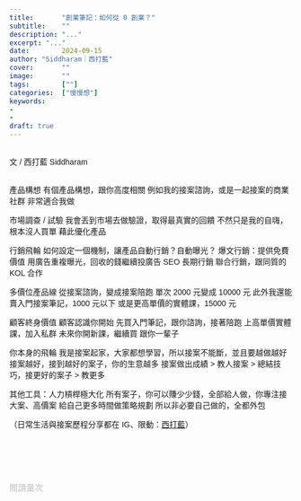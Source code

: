 ```yaml
---
title:       "創業筆記：如何從 0 創業？"
subtitle:    ""
description: "..."
excerpt: "..."
date:        2024-09-15
author: "Siddharam｜西打藍"
cover:       ""
image:       ""
tags:        [""]
categories:  ["慢慢想"]
keywords:
- 
- 
draft: true
---
```


<article style="font-family: 'Noto Sans TC', '微軟正黑體', sans-serif; font-weight: 300;">

<br>文 / 西打藍 Siddharam<br><br>

產品構想
有個產品構想，跟你高度相關
例如我的接案諮詢，或是一起接案的商業社群
非常適合我做

市場調查 / 試驗
我會丟到市場去做驗證，取得最真實的回饋
不然只是我的自嗨，根本沒人買單
藉此優化產品

行銷飛輪
如何設定一個機制，讓產品自動行銷？自動曝光？
爆文行銷：提供免費價值
用廣告重複曝光，回收的錢繼續投廣告
SEO 長期行銷
聯合行銷，跟同質的 KOL 合作

多價位產品線
從接案諮詢，變成接案陪跑
單次 2000 元變成 10000 元
此外我還能賣入門接案筆記，1000 元以下
或是更高單價的實體課，15000 元

顧客終身價值
顧客認識你開始
先買入門筆記，跟你諮詢，接著陪跑
上高單價實體課，加入私群
未來你開新課，繼續買
跟你一輩子

你本身的飛輪
我是接案起家，大家都想學習，所以接案不能斷，並且要越做越好
接案越好，接到越好的案子，你的生意越多
接案做出成績 > 教人接案 > 總結技巧，接更好的案子 > 教更多

其他工具：人力槓桿極大化
所有案子，你可以賺少少錢，全部給人做，你專注接大案、高價案
給自己更多時間做策略規劃
所以非必要自己做的，全都外包






<!-- 
<!-- 案例 > 證明案例 > 壞處 > 怎麼改變（列步驟） > 結語總結金句 -->


（日常生活與接案歷程分享都在 IG、限動：<a href="https://www.instagram.com/sidd.blue/" target="_blank">西打藍</a>）<br><br>

<!-- <h3 class="article-h1-color"></h3><br> -->





<br><br><br>

</article>

<div style="color: #bfbfbf; font-size: 15px;" id="busuanzi_container_page_pv">
  閱讀量<span id="busuanzi_value_page_pv"></span>次
</div>

<script src="../../js/post.js"></script>
